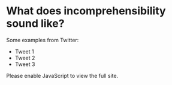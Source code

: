 <!DOCTYPE html>
<html lang="en">
<head>
    <meta charset="UTF-8">
    <title>Incoherent Queer Sounds</title>
    <link rel="stylesheet" href="main.css">
</head>
<body>
    <h1>What does incomprehensibility sound like?</h1>
    <p id="msg">Some examples from Twitter:</p>
    <ul>
        <li class="list">Tweet 1</li>
        <li class="list">Tweet 2</li>
        <li class="list">Tweet 3</li>
    </ul>
    <script src="app.js"></script>
    <noscript>Please enable JavaScript to view the full site.</noscript>
</body>
</html>
